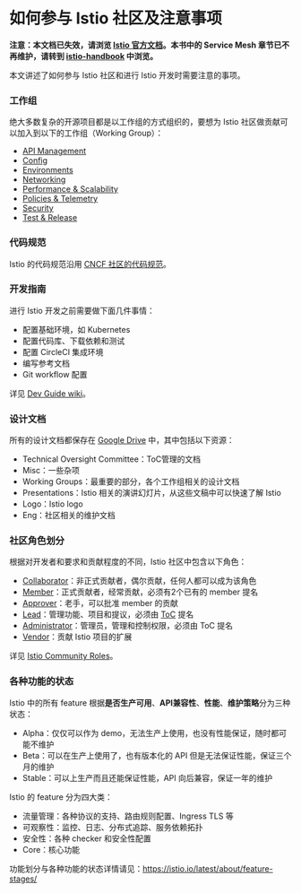 # 如何参与 Istio 社区及注意事项

**注意：本文档已失效，请浏览 [Istio 官方文档](https://istio.io)。本书中的 Service Mesh 章节已不再维护，请转到 [istio-handbook](https://www.servicemesher.com/istio-handbook) 中浏览。**

本文讲述了如何参与 Istio 社区和进行 Istio 开发时需要注意的事项。

### 工作组

绝大多数复杂的开源项目都是以工作组的方式组织的，要想为 Istio 社区做贡献可以加入到以下的工作组（Working Group）：

- [API Management](https://github.com/istio/community/blob/master/WORKING-GROUPS.md#api-management)
- [Config](https://github.com/istio/community/blob/master/WORKING-GROUPS.md#config)
- [Environments](https://github.com/istio/community/blob/master/WORKING-GROUPS.md#environments)
- [Networking](https://github.com/istio/community/blob/master/WORKING-GROUPS.md#networking)
- [Performance & Scalability](https://github.com/istio/community/blob/master/WORKING-GROUPS.md#performance-and-scalability)
- [Policies & Telemetry](https://github.com/istio/community/blob/master/WORKING-GROUPS.md#policies-and-telemetry)
- [Security](https://github.com/istio/community/blob/master/WORKING-GROUPS.md#security)
- [Test & Release](https://github.com/istio/community/blob/master/WORKING-GROUPS.md#test-and-release)

### 代码规范

Istio 的代码规范沿用 [CNCF 社区的代码规范](https://github.com/cncf/foundation/blob/master/code-of-conduct.md)。

### 开发指南

进行 Istio 开发之前需要做下面几件事情：

- 配置基础环境，如 Kubernetes
- 配置代码库、下载依赖和测试
- 配置 CircleCI 集成环境
- 编写参考文档
- Git workflow 配置

详见 [Dev Guide wiki](https://github.com/istio/istio/wiki/Dev-Guide)。

### 设计文档

所有的设计文档都保存在 [Google Drive](https://drive.google.com/drive/folders/0ADmbrU7ueGOUUk9PVA) 中，其中包括以下资源：

- Technical Oversight Committee：ToC管理的文档
- Misc：一些杂项
- Working Groups：最重要的部分，各个工作组相关的设计文档
- Presentations：Istio 相关的演讲幻灯片，从这些文稿中可以快速了解 Istio
- Logo：Istio logo
- Eng：社区相关的维护文档

### 社区角色划分

根据对开发者和要求和贡献程度的不同，Istio 社区中包含以下角色：

- [Collaborator](https://github.com/istio/community/blob/master/ROLES.md#collaborator)：非正式贡献者，偶尔贡献，任何人都可以成为该角色
- [Member](https://github.com/istio/community/blob/master/ROLES.md#member)：正式贡献者，经常贡献，必须有2个已有的 member 提名
- [Approver](https://github.com/istio/community/blob/master/ROLES.md#approver)：老手，可以批准 member 的贡献
- [Lead](https://github.com/istio/community/blob/master/ROLES.md#lead)：管理功能、项目和提议，必须由 [ToC](https://github.com/istio/community/blob/master/WORKING-GROUP-PROCESSES.md) 提名
- [Administrator](https://github.com/istio/community/blob/master/ROLES.md#administrator)：管理员，管理和控制权限，必须由 ToC 提名
- [Vendor](https://github.com/istio/community/blob/master/ROLES.md#vendor)：贡献 Istio 项目的扩展

详见 [Istio Community Roles](https://github.com/istio/community/blob/master/ROLES.md)。

### 各种功能的状态

Istio 中的所有 feature 根据**是否生产可用**、**API兼容性**、**性能**、**维护策略**分为三种状态：

- Alpha：仅仅可以作为 demo，无法生产上使用，也没有性能保证，随时都可能不维护
- Beta：可以在生产上使用了，也有版本化的 API 但是无法保证性能，保证三个月的维护
- Stable：可以上生产而且还能保证性能，API 向后兼容，保证一年的维护

Istio 的 feature 分为四大类：

- 流量管理：各种协议的支持、路由规则配置、Ingress TLS 等
- 可观察性：监控、日志、分布式追踪、服务依赖拓扑
- 安全性：各种 checker 和安全性配置
- Core：核心功能

功能划分与各种功能的状态详情请见：<https://istio.io/latest/about/feature-stages/>
